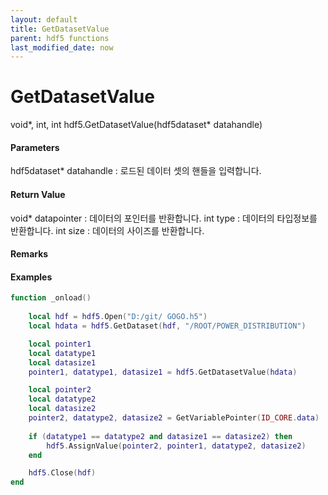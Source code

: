```yaml
---
layout: default
title: GetDatasetValue
parent: hdf5 functions
last_modified_date: now
---
```


# GetDatasetValue

void*, int, int hdf5.GetDatasetValue\(hdf5dataset* datahandle\)

#### Parameters

hdf5dataset* datahandle : 로드된 데이터 셋의 핸들을 입력합니다.

#### Return Value

void* datapointer : 데이터의 포인터를 반환합니다.
int type : 데이터의 타입정보를 반환합니다.
int size : 데이터의 사이즈를 반환합니다.


#### Remarks



#### Examples

```lua
function _onload()
	
	local hdf = hdf5.Open("D:/git/ GOGO.h5")
	local hdata = hdf5.GetDataset(hdf, "/ROOT/POWER_DISTRIBUTION")

	local pointer1
	local datatype1
	local datasize1
	pointer1, datatype1, datasize1 = hdf5.GetDatasetValue(hdata)

	local pointer2
	local datatype2
	local datasize2
	pointer2, datatype2, datasize2 = GetVariablePointer(ID_CORE.data)
	
	if (datatype1 == datatype2 and datasize1 == datasize2) then
		hdf5.AssignValue(pointer2, pointer1, datatype2, datasize2)
	end

	hdf5.Close(hdf)
end

```

